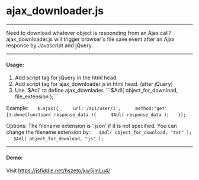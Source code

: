 # ajax_downloader.js
___   
Need to download whatever object is responding from an Ajax call?
ajax_downloader.js will trigger browser's file save event after an Ajax response by Javascript and jQuery.
___
#### Usage:
1. Add script tag for jQuery in the html head.
2. Add script tag for ajax_downloader.js in html head. (after jQuery)
3. Use '$Adl' to define ajax_downlader. ```$Adl( object_for_download, file_extension );```

Example:
&nbsp;&nbsp;&nbsp;&nbsp; ```$.ajax({```
&nbsp;&nbsp;&nbsp;&nbsp;&nbsp;&nbsp;&nbsp;&nbsp; ```url:'/api/user/1',```
&nbsp;&nbsp;&nbsp;&nbsp;&nbsp;&nbsp;&nbsp;&nbsp; ```method:'get'```
&nbsp;&nbsp;&nbsp;&nbsp; ```}).done(function( response_data ){```
&nbsp;&nbsp;&nbsp;&nbsp;&nbsp;&nbsp;&nbsp;&nbsp; ```$Adl( response_data );```
&nbsp;&nbsp;&nbsp;&nbsp; ```});```

Options:
The filename extension is '.json' if it is not specified. You can change the filename extension by:
&nbsp;&nbsp;&nbsp;&nbsp; ```$Adl( object_for_download, "txt" );```
&nbsp;&nbsp;&nbsp;&nbsp; ```$Adl( object_for_download, "js" );```
___
#### Demo:  
Visit https://jsfiddle.net/hszeto/kw5jmLu4/

